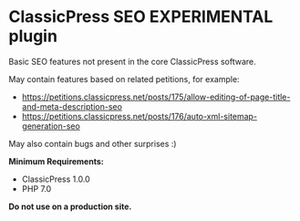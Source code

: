 # ClassicPress SEO EXPERIMENTAL plugin

Basic SEO features not present in the core ClassicPress software.

May contain features based on related petitions, for example:

- https://petitions.classicpress.net/posts/175/allow-editing-of-page-title-and-meta-description-seo
- https://petitions.classicpress.net/posts/176/auto-xml-sitemap-generation-seo

May also contain bugs and other surprises :)

**Minimum Requirements:**

- ClassicPress 1.0.0
- PHP 7.0

**Do not use on a production site.**
